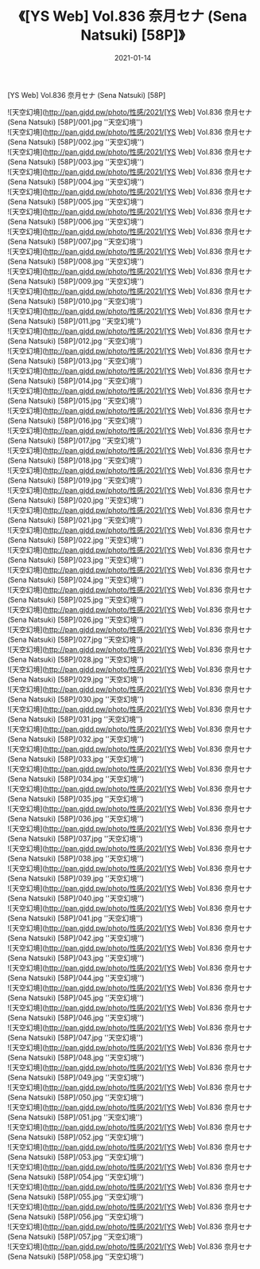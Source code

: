 ﻿---
layout: post
title:  《[YS Web] Vol.836 奈月セナ (Sena Natsuki) [58P]》
date:   2021-01-14
img: http://pan.gjdd.pw/photo/性感/2021/[YS Web] Vol.836 奈月セナ (Sena Natsuki) [58P]/000.jpg
categories: [美女, 性感, 泳衣]
---

[YS Web] Vol.836 奈月セナ (Sena Natsuki) [58P]



![天空幻境](http://pan.gjdd.pw/photo/性感/2021/[YS Web] Vol.836 奈月セナ (Sena Natsuki) [58P]/001.jpg ''天空幻境'') <br>
![天空幻境](http://pan.gjdd.pw/photo/性感/2021/[YS Web] Vol.836 奈月セナ (Sena Natsuki) [58P]/002.jpg ''天空幻境'') <br>
![天空幻境](http://pan.gjdd.pw/photo/性感/2021/[YS Web] Vol.836 奈月セナ (Sena Natsuki) [58P]/003.jpg ''天空幻境'') <br>
![天空幻境](http://pan.gjdd.pw/photo/性感/2021/[YS Web] Vol.836 奈月セナ (Sena Natsuki) [58P]/004.jpg ''天空幻境'') <br>
![天空幻境](http://pan.gjdd.pw/photo/性感/2021/[YS Web] Vol.836 奈月セナ (Sena Natsuki) [58P]/005.jpg ''天空幻境'') <br>
![天空幻境](http://pan.gjdd.pw/photo/性感/2021/[YS Web] Vol.836 奈月セナ (Sena Natsuki) [58P]/006.jpg ''天空幻境'') <br>
![天空幻境](http://pan.gjdd.pw/photo/性感/2021/[YS Web] Vol.836 奈月セナ (Sena Natsuki) [58P]/007.jpg ''天空幻境'') <br>
![天空幻境](http://pan.gjdd.pw/photo/性感/2021/[YS Web] Vol.836 奈月セナ (Sena Natsuki) [58P]/008.jpg ''天空幻境'') <br>
![天空幻境](http://pan.gjdd.pw/photo/性感/2021/[YS Web] Vol.836 奈月セナ (Sena Natsuki) [58P]/009.jpg ''天空幻境'') <br>
![天空幻境](http://pan.gjdd.pw/photo/性感/2021/[YS Web] Vol.836 奈月セナ (Sena Natsuki) [58P]/010.jpg ''天空幻境'') <br>
![天空幻境](http://pan.gjdd.pw/photo/性感/2021/[YS Web] Vol.836 奈月セナ (Sena Natsuki) [58P]/011.jpg ''天空幻境'') <br>
![天空幻境](http://pan.gjdd.pw/photo/性感/2021/[YS Web] Vol.836 奈月セナ (Sena Natsuki) [58P]/012.jpg ''天空幻境'') <br>
![天空幻境](http://pan.gjdd.pw/photo/性感/2021/[YS Web] Vol.836 奈月セナ (Sena Natsuki) [58P]/013.jpg ''天空幻境'') <br>
![天空幻境](http://pan.gjdd.pw/photo/性感/2021/[YS Web] Vol.836 奈月セナ (Sena Natsuki) [58P]/014.jpg ''天空幻境'') <br>
![天空幻境](http://pan.gjdd.pw/photo/性感/2021/[YS Web] Vol.836 奈月セナ (Sena Natsuki) [58P]/015.jpg ''天空幻境'') <br>
![天空幻境](http://pan.gjdd.pw/photo/性感/2021/[YS Web] Vol.836 奈月セナ (Sena Natsuki) [58P]/016.jpg ''天空幻境'') <br>
![天空幻境](http://pan.gjdd.pw/photo/性感/2021/[YS Web] Vol.836 奈月セナ (Sena Natsuki) [58P]/017.jpg ''天空幻境'') <br>
![天空幻境](http://pan.gjdd.pw/photo/性感/2021/[YS Web] Vol.836 奈月セナ (Sena Natsuki) [58P]/018.jpg ''天空幻境'') <br>
![天空幻境](http://pan.gjdd.pw/photo/性感/2021/[YS Web] Vol.836 奈月セナ (Sena Natsuki) [58P]/019.jpg ''天空幻境'') <br>
![天空幻境](http://pan.gjdd.pw/photo/性感/2021/[YS Web] Vol.836 奈月セナ (Sena Natsuki) [58P]/020.jpg ''天空幻境'') <br>
![天空幻境](http://pan.gjdd.pw/photo/性感/2021/[YS Web] Vol.836 奈月セナ (Sena Natsuki) [58P]/021.jpg ''天空幻境'') <br>
![天空幻境](http://pan.gjdd.pw/photo/性感/2021/[YS Web] Vol.836 奈月セナ (Sena Natsuki) [58P]/022.jpg ''天空幻境'') <br>
![天空幻境](http://pan.gjdd.pw/photo/性感/2021/[YS Web] Vol.836 奈月セナ (Sena Natsuki) [58P]/023.jpg ''天空幻境'') <br>
![天空幻境](http://pan.gjdd.pw/photo/性感/2021/[YS Web] Vol.836 奈月セナ (Sena Natsuki) [58P]/024.jpg ''天空幻境'') <br>
![天空幻境](http://pan.gjdd.pw/photo/性感/2021/[YS Web] Vol.836 奈月セナ (Sena Natsuki) [58P]/025.jpg ''天空幻境'') <br>
![天空幻境](http://pan.gjdd.pw/photo/性感/2021/[YS Web] Vol.836 奈月セナ (Sena Natsuki) [58P]/026.jpg ''天空幻境'') <br>
![天空幻境](http://pan.gjdd.pw/photo/性感/2021/[YS Web] Vol.836 奈月セナ (Sena Natsuki) [58P]/027.jpg ''天空幻境'') <br>
![天空幻境](http://pan.gjdd.pw/photo/性感/2021/[YS Web] Vol.836 奈月セナ (Sena Natsuki) [58P]/028.jpg ''天空幻境'') <br>
![天空幻境](http://pan.gjdd.pw/photo/性感/2021/[YS Web] Vol.836 奈月セナ (Sena Natsuki) [58P]/029.jpg ''天空幻境'') <br>
![天空幻境](http://pan.gjdd.pw/photo/性感/2021/[YS Web] Vol.836 奈月セナ (Sena Natsuki) [58P]/030.jpg ''天空幻境'') <br>
![天空幻境](http://pan.gjdd.pw/photo/性感/2021/[YS Web] Vol.836 奈月セナ (Sena Natsuki) [58P]/031.jpg ''天空幻境'') <br>
![天空幻境](http://pan.gjdd.pw/photo/性感/2021/[YS Web] Vol.836 奈月セナ (Sena Natsuki) [58P]/032.jpg ''天空幻境'') <br>
![天空幻境](http://pan.gjdd.pw/photo/性感/2021/[YS Web] Vol.836 奈月セナ (Sena Natsuki) [58P]/033.jpg ''天空幻境'') <br>
![天空幻境](http://pan.gjdd.pw/photo/性感/2021/[YS Web] Vol.836 奈月セナ (Sena Natsuki) [58P]/034.jpg ''天空幻境'') <br>
![天空幻境](http://pan.gjdd.pw/photo/性感/2021/[YS Web] Vol.836 奈月セナ (Sena Natsuki) [58P]/035.jpg ''天空幻境'') <br>
![天空幻境](http://pan.gjdd.pw/photo/性感/2021/[YS Web] Vol.836 奈月セナ (Sena Natsuki) [58P]/036.jpg ''天空幻境'') <br>
![天空幻境](http://pan.gjdd.pw/photo/性感/2021/[YS Web] Vol.836 奈月セナ (Sena Natsuki) [58P]/037.jpg ''天空幻境'') <br>
![天空幻境](http://pan.gjdd.pw/photo/性感/2021/[YS Web] Vol.836 奈月セナ (Sena Natsuki) [58P]/038.jpg ''天空幻境'') <br>
![天空幻境](http://pan.gjdd.pw/photo/性感/2021/[YS Web] Vol.836 奈月セナ (Sena Natsuki) [58P]/039.jpg ''天空幻境'') <br>
![天空幻境](http://pan.gjdd.pw/photo/性感/2021/[YS Web] Vol.836 奈月セナ (Sena Natsuki) [58P]/040.jpg ''天空幻境'') <br>
![天空幻境](http://pan.gjdd.pw/photo/性感/2021/[YS Web] Vol.836 奈月セナ (Sena Natsuki) [58P]/041.jpg ''天空幻境'') <br>
![天空幻境](http://pan.gjdd.pw/photo/性感/2021/[YS Web] Vol.836 奈月セナ (Sena Natsuki) [58P]/042.jpg ''天空幻境'') <br>
![天空幻境](http://pan.gjdd.pw/photo/性感/2021/[YS Web] Vol.836 奈月セナ (Sena Natsuki) [58P]/043.jpg ''天空幻境'') <br>
![天空幻境](http://pan.gjdd.pw/photo/性感/2021/[YS Web] Vol.836 奈月セナ (Sena Natsuki) [58P]/044.jpg ''天空幻境'') <br>
![天空幻境](http://pan.gjdd.pw/photo/性感/2021/[YS Web] Vol.836 奈月セナ (Sena Natsuki) [58P]/045.jpg ''天空幻境'') <br>
![天空幻境](http://pan.gjdd.pw/photo/性感/2021/[YS Web] Vol.836 奈月セナ (Sena Natsuki) [58P]/046.jpg ''天空幻境'') <br>
![天空幻境](http://pan.gjdd.pw/photo/性感/2021/[YS Web] Vol.836 奈月セナ (Sena Natsuki) [58P]/047.jpg ''天空幻境'') <br>
![天空幻境](http://pan.gjdd.pw/photo/性感/2021/[YS Web] Vol.836 奈月セナ (Sena Natsuki) [58P]/048.jpg ''天空幻境'') <br>
![天空幻境](http://pan.gjdd.pw/photo/性感/2021/[YS Web] Vol.836 奈月セナ (Sena Natsuki) [58P]/049.jpg ''天空幻境'') <br>
![天空幻境](http://pan.gjdd.pw/photo/性感/2021/[YS Web] Vol.836 奈月セナ (Sena Natsuki) [58P]/050.jpg ''天空幻境'') <br>
![天空幻境](http://pan.gjdd.pw/photo/性感/2021/[YS Web] Vol.836 奈月セナ (Sena Natsuki) [58P]/051.jpg ''天空幻境'') <br>
![天空幻境](http://pan.gjdd.pw/photo/性感/2021/[YS Web] Vol.836 奈月セナ (Sena Natsuki) [58P]/052.jpg ''天空幻境'') <br>
![天空幻境](http://pan.gjdd.pw/photo/性感/2021/[YS Web] Vol.836 奈月セナ (Sena Natsuki) [58P]/053.jpg ''天空幻境'') <br>
![天空幻境](http://pan.gjdd.pw/photo/性感/2021/[YS Web] Vol.836 奈月セナ (Sena Natsuki) [58P]/054.jpg ''天空幻境'') <br>
![天空幻境](http://pan.gjdd.pw/photo/性感/2021/[YS Web] Vol.836 奈月セナ (Sena Natsuki) [58P]/055.jpg ''天空幻境'') <br>
![天空幻境](http://pan.gjdd.pw/photo/性感/2021/[YS Web] Vol.836 奈月セナ (Sena Natsuki) [58P]/056.jpg ''天空幻境'') <br>
![天空幻境](http://pan.gjdd.pw/photo/性感/2021/[YS Web] Vol.836 奈月セナ (Sena Natsuki) [58P]/057.jpg ''天空幻境'') <br>
![天空幻境](http://pan.gjdd.pw/photo/性感/2021/[YS Web] Vol.836 奈月セナ (Sena Natsuki) [58P]/058.jpg ''天空幻境'') <br>